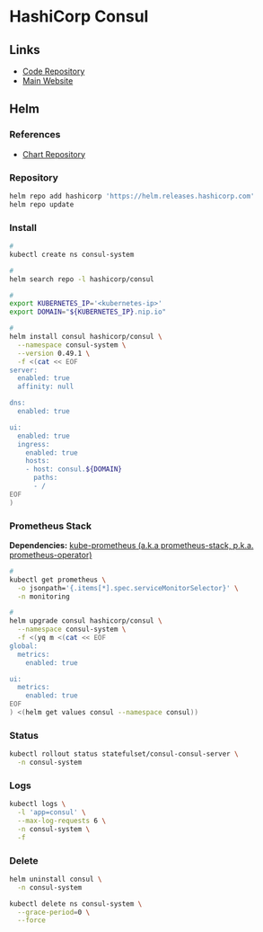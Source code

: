 # HashiCorp Consul

## Links

- [Code Repository](https://github.com/hashicorp/consul)
- [Main Website](https://consul.io/)

## Helm

### References

- [Chart Repository](https://github.com/hashicorp/consul-k8s/tree/main/charts/consul)

### Repository

```sh
helm repo add hashicorp 'https://helm.releases.hashicorp.com'
helm repo update
```

### Install

```sh
#
kubectl create ns consul-system

#
helm search repo -l hashicorp/consul

#
export KUBERNETES_IP='<kubernetes-ip>'
export DOMAIN="${KUBERNETES_IP}.nip.io"

#
helm install consul hashicorp/consul \
  --namespace consul-system \
  --version 0.49.1 \
  -f <(cat << EOF
server:
  enabled: true
  affinity: null

dns:
  enabled: true

ui:
  enabled: true
  ingress:
    enabled: true
    hosts:
    - host: consul.${DOMAIN}
      paths:
      - /
EOF
)
```

### Prometheus Stack

**Dependencies:** [kube-prometheus (a.k.a prometheus-stack, p.k.a. prometheus-operator)](/prometheus/prometheus-stack.md)

```sh
#
kubectl get prometheus \
  -o jsonpath='{.items[*].spec.serviceMonitorSelector}' \
  -n monitoring

#
helm upgrade consul hashicorp/consul \
  --namespace consul-system \
  -f <(yq m <(cat << EOF
global:
  metrics:
    enabled: true

ui:
  metrics:
    enabled: true
EOF
) <(helm get values consul --namespace consul))
```

### Status

```sh
kubectl rollout status statefulset/consul-consul-server \
  -n consul-system
```

### Logs

```sh
kubectl logs \
  -l 'app=consul' \
  --max-log-requests 6 \
  -n consul-system \
  -f
```

### Delete

```sh
helm uninstall consul \
  -n consul-system

kubectl delete ns consul-system \
  --grace-period=0 \
  --force
```
